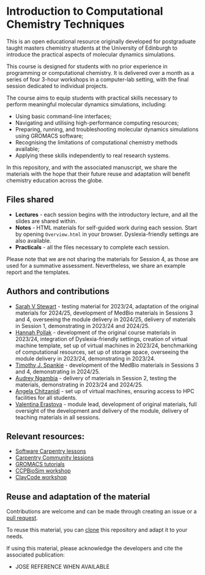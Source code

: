 # Introduction to Computational Chemistry Techniques

This is an open educational resource originally developed for postgraduate taught masters chemistry students at the University of Edinburgh to introduce the practical aspects of molecular dynamics simulations.

This course is designed for students with no prior experience in programming or computational chemistry. It is delivered over a month as a series of four 3-hour workshops in a computer-lab setting, with the final session dedicated to individual projects.

The course aims to equip students with practical skills necessary to perform meaningful molecular dynamics simulations, including: 

* Using basic command-line interfaces;
* Navigating and utilising high-performance computing resources;
* Preparing, running, and troubleshooting molecular dynamics simulations using GROMACS software;
* Recognising the limitations of computational chemistry methods available;
* Applying these skills independently to real research systems.

In this repository, and with the associated manuscript, we share the materials with the hope that their future reuse and adaptation will benefit chemistry education across the globe.



## Files shared

* **Lectures** - each session begins with the introductory lecture, and all the slides are shared within. 
* **Notes** - HTML materials for self-guided work during each session. Start by opening `Overview.html` in your browser. Dyslexia-friendly settings are also available. 
* **Practicals** - all the files necessary to complete each session. 

Please note that we are not sharing the materials for Session 4, as those are used for a summative assessment. Nevertheless, we share an example report and the templates.



## Authors and contributions

* [Sarah V Stewart](https://github.com/sarahvs99) - testing material for 2023/24, adaptation of the original materials for 2024/25, development of MedBio materials in Sessions 3 and 4, overseeing the module delivery in 2024/25, delivery of materials in Session 1, demonstrating in 2023/24 and 2024/25.
* [Hannah Pollak](https://github.com/hp115) - development of the original course materials in 2023/24, integration of Dyslexia-friendly settings, creation of virtual machine template, set up of virtual machines in 2023/24, benchmarking of computational resources, set up of storage space, overseeing the module delivery in 2023/24, demonstrating in 2023/24.
* [Timothy J. Spankie](https://github.com/tspankie) - development of the MedBio materials in Sessions 3 and 4, demonstrating in 2024/25.
* [Audrey Ngambia](https://github.com/s2242277) - delivery of materials in Session 2, testing the materials, demonstrating in 2023/24 and 2024/25.
* [Angela Chitzanidi](https://github.com/achitzan) - set up of virtual machines, ensuring access to HPC facilities for all students.
* [Valentina Erastova](https://github.com/punkpony) -  module lead, development of original materials, full oversight of the development and delivery of the module, delivery of teaching materials in all sessions.
 


## Relevant resources:

- [Software Carpentry lessons](https://software-carpentry.org/lessons/)
- [Carpentry Community lessions](https://carpentries.org/lesson-development/community-lessons/)
- [GROMACS tutorials](https://tutorials.gromacs.org)
- [CCPBioSim workshop](https://github.com/CCPBioSim/BioSim-analysis-workshop)
- [ClayCode workshop](https://github.com/Erastova-group/ClayCode-workshop)


## Reuse and adaptation of the material

Contributions are welcome and can be made through creating an issue or a [pull request](https://docs.github.com/en/get-started/quickstart/contributing-to-projects).

To reuse this material, you can [clone](https://docs.github.com/en/repositories/creating-and-managing-repositories/cloning-a-repository) this repository and adapt it to your needs.

If using this material, please acknowledge the developers and cite the associated publication:

- JOSE REFERENCE WHEN AVAILABLE

